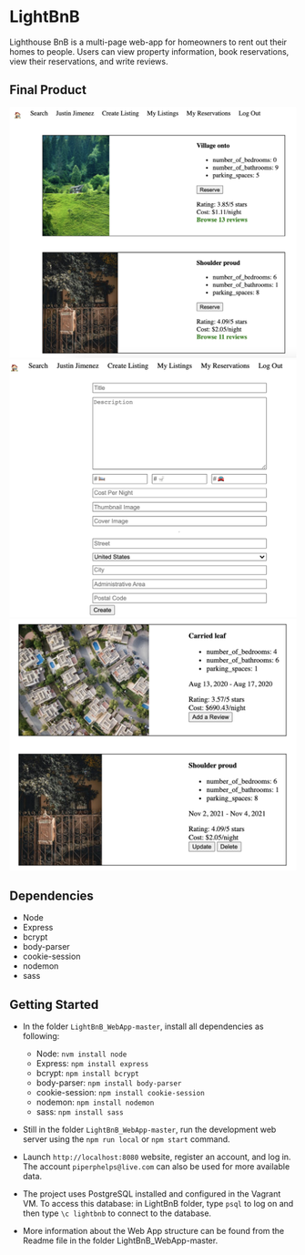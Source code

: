 # LightBnB
Lighthouse BnB is a multi-page web-app for homeowners to rent out their homes to people. Users can view property information, book reservations, view their reservations, and write reviews. 

## Final Product

!["Home Page"](https://github.com/kimanhtong/LightBnB/blob/master/images/Home_Page.png)
!["Listing Creation Page"](https://github.com/kimanhtong/LightBnB/blob/master/images/Listing_Creation_Page.png)
!["My Reservations Page"](https://github.com/kimanhtong/LightBnB/blob/master/images/My_Reservations_Page.png)

## Dependencies

- Node
- Express
- bcrypt
- body-parser
- cookie-session
- nodemon
- sass

## Getting Started

- In the folder `LightBnB_WebApp-master`, install all dependencies as following:
  - Node: `nvm install node`
  - Express: `npm install express`
  - bcrypt: `npm install bcrypt`
  - body-parser: `npm install body-parser`
  - cookie-session: `npm install cookie-session`
  - nodemon: `npm install nodemon`
  - sass: `npm install sass`

- Still in the folder `LightBnB_WebApp-master`, run the development web server using the `npm run local` or `npm start` command.
- Launch `http://localhost:8080` website, register an account, and log in. The account `piperphelps@live.com` can also be used for more available data.
- The project uses PostgreSQL installed and configured in the Vagrant VM. To access this database: in LightBnB folder, type `psql` to log on and then type `\c lightbnb` to connect to the database.
- More information about the Web App structure can be found from the Readme file in the folder LightBnB_WebApp-master. 